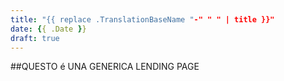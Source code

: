 ```yaml
---
title: "{{ replace .TranslationBaseName "-" " " | title }}"
date: {{ .Date }}
draft: true
---
```

##QUESTO é UNA GENERICA LENDING PAGE